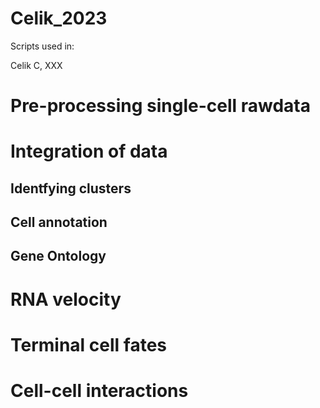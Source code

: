 # Celik_2023
Scripts used in:

Celik C, XXX

# Pre-processing single-cell rawdata

# Integration of data

## Identfying clusters

## Cell annotation

## Gene Ontology

# RNA velocity

# Terminal cell fates

# Cell-cell interactions

